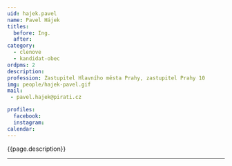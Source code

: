 ```yaml
---
uid: hajek.pavel
name: Pavel Hájek
titles:
  before: Ing.
  after:
category:
  - clenove
  - kandidat-obec 
ordpms: 2
description: 
profession: Zastupitel Hlavního města Prahy, zastupitel Prahy 10
img: people/hajek-pavel.gif
mail:
 - pavel.hajek@pirati.cz

profiles:
  facebook: 
  instagram: 
calendar: 
---
```


{{page.description}}



---
